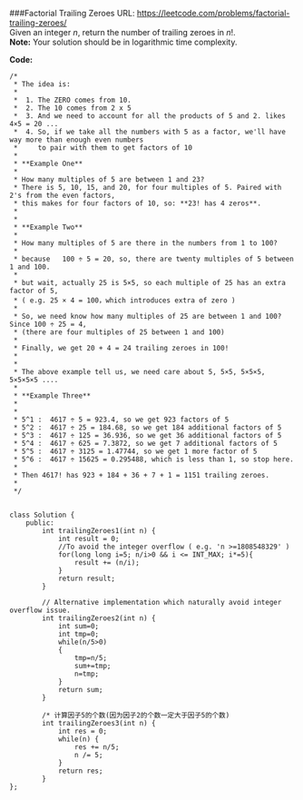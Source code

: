 ###Factorial Trailing Zeroes
URL: https://leetcode.com/problems/factorial-trailing-zeroes/</br>
Given an integer _n_, return the number of trailing zeroes in _n_!.</br>
__Note:__ Your solution should be in logarithmic time complexity.

__Code:__

	/*
	 * The idea is: 
	 * 
	 *  1. The ZERO comes from 10.  
	 *  2. The 10 comes from 2 x 5 
	 *  3. And we need to account for all the products of 5 and 2. likes 4×5 = 20 ...
	 *  4. So, if we take all the numbers with 5 as a factor, we'll have way more than enough even numbers 
	 *     to pair with them to get factors of 10
	 * 
	 * **Example One**
	 * 
	 * How many multiples of 5 are between 1 and 23? 
	 * There is 5, 10, 15, and 20, for four multiples of 5. Paired with 2's from the even factors, 
	 * this makes for four factors of 10, so: **23! has 4 zeros**.
	 * 
	 * 
	 * **Example Two**
	 * 
	 * How many multiples of 5 are there in the numbers from 1 to 100? 
	 * 
	 * because   100 ÷ 5 = 20, so, there are twenty multiples of 5 between 1 and 100.
	 * 
	 * but wait, actually 25 is 5×5, so each multiple of 25 has an extra factor of 5, 
	 * ( e.g. 25 × 4 = 100，which introduces extra of zero )
	 * 
	 * So, we need know how many multiples of 25 are between 1 and 100? Since 100 ÷ 25 = 4, 
	 * (there are four multiples of 25 between 1 and 100)
	 * 
	 * Finally, we get 20 + 4 = 24 trailing zeroes in 100!
	 * 
	 * 
	 * The above example tell us, we need care about 5, 5×5, 5×5×5, 5×5×5×5 ....
	 * 
	 * **Example Three**
	 * 
	 * 
	 * 5^1 :  4617 ÷ 5 = 923.4, so we get 923 factors of 5
	 * 5^2 :  4617 ÷ 25 = 184.68, so we get 184 additional factors of 5
	 * 5^3 :  4617 ÷ 125 = 36.936, so we get 36 additional factors of 5
	 * 5^4 :  4617 ÷ 625 = 7.3872, so we get 7 additional factors of 5
	 * 5^5 :  4617 ÷ 3125 = 1.47744, so we get 1 more factor of 5
	 * 5^6 :  4617 ÷ 15625 = 0.295488, which is less than 1, so stop here.
	 * 
	 * Then 4617! has 923 + 184 + 36 + 7 + 1 = 1151 trailing zeroes.
	 * 
	 */


	class Solution {
	    public:
	        int trailingZeroes1(int n) {
	            int result = 0;
	            //To avoid the integer overflow ( e.g. 'n >=1808548329' )
	            for(long long i=5; n/i>0 && i <= INT_MAX; i*=5){
	                result += (n/i);
	            }
	            return result;
	        }

	        // Alternative implementation which naturally avoid integer overflow issue.
	        int trailingZeroes2(int n) {
	            int sum=0;
	            int tmp=0;
	            while(n/5>0)
	            {
	                tmp=n/5;
	                sum+=tmp;
	                n=tmp;
	            }
	            return sum;
	        }

	        /* 计算因子5的个数(因为因子2的个数一定大于因子5的个数)
	        int trailingZeroes3(int n) {
	        	int res = 0;
	        	while(n) {
	        		res += n/5;
	        		n /= 5;
	        	}
	        	return res;
	        }
	};